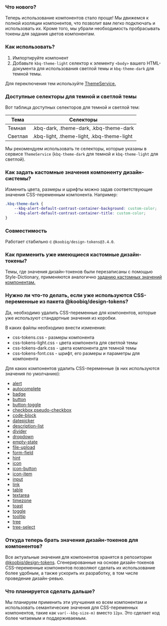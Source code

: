 ### Что нового?

Теперь использование компонентов стало проще! Мы движемся к полной изоляции компонентов, что позволит вам легко подключать и использовать их. Кроме того, мы убрали необходимость пробрасывать токены для задания цветов компонентам.

### Как использовать?

1. Импортируйте компонент
2. Добавьте `kbq-theme-light` селектор к элементу `<body>` вашего HTML-документа для использования светлой темы и `kbq-theme-dark` для темной темы.

Для переключения тем используйте [ThemeService.](/packages/components/core/services/theme.service.ts)

### Доступные селекторы для темной и светлой темы

Вот таблица доступных селекторов для темной и светлой тем:

| Тема    | Селекторы                                  |
| ------- | ------------------------------------------ |
| Темная  | .kbq-dark, .theme-dark, .kbq-theme-dark    |
| Светлая | .kbq-light, .theme-light, .kbq-theme-light |

Мы рекомендуем использовать те селекторы, которые указаны в сервисе `ThemeService` (`kbq-theme-dark` для темной и `kbq-theme-light` для светлой).

### Как задать кастомные значения компоненту дизайн-системы?

Изменить цвета, размеры и шрифты можно задав соответствующие значения CSS-переменным компонента.
Например:

```css
.kbq-theme-dark {
    --kbq-alert-default-contrast-container-background: custom-color;
    --kbq-alert-default-contrast-container-title: custom-color;
}
```

### Совместимость

Работает стабильно с `@koobiq/design-tokens@3.4.0`.

### Как применить уже имеющиеся кастомные дизайн-токены?

Темы, где значения дизайн-токенов были перезаписаны с помощью Style-Dictionary,
применяются аналогично [заданию кастомных значений компонентам.](#как-задать-кастомные-значения-компоненту-дизайн-системы)

### Нужно ли что-то делать, если уже используются CSS-переменные из пакета @koobiq/design-tokens?

Да, необходимо удалить CSS-переменные для компонентов, которые уже используют стандартные значения из коробки.

В каких файлы необходимо внести изменения:

-   css-tokens.css - размеры компонента
-   css-tokens-light.css - цвета компонента для светлой темы
-   css-tokens-dark.css - цвета компонента для темной темы
-   css-tokens-font.css - шрифт, его размеры и параметры для компонента

Для каких компонентов удалить CSS-переменные (в них используются значения по умолчанию):

-   [alert](/packages/components/alert/alert-tokens.scss)
-   [autocomplete](/packages/components/autocomplete/autocomplete-tokens.scss)
-   [badge](/packages/components/badge/badge-tokens.scss)
-   [button](/packages/components/button/button-tokens.scss)
-   [button-toggle](/packages/components/button-toggle/button-toggle-tokens.scss)
-   [checkbox,pseudo-checkbox](/packages/components/checkbox/checkbox-tokens.scss)
-   [code-block](/packages/components/code-block/code-block-tokens.scss)
-   [datepicker](/packages/components/datepicker/datepicker-tokens.scss)
-   [description-list](/packages/components/dl/dl-tokens.scss)
-   [divider](/packages/components/divider/divider-tokens.scss)
-   [dropdown](/packages/components/dropdown/dropdown-tokens.scss)
-   [empty-state](/packages/components/empty-state/empty-state-tokens.scss)
-   [file-upload](/packages/components/file-upload/file-upload-tokens.scss)
-   [form-field](/packages/components/form-field/form-field-tokens.scss)
-   [hint](/packages/components/form-field/hint-tokens.scss)
-   [icon](/packages/components/icon/icon-tokens.scss)
-   [icon-button](/packages/components/icon/icon-button-tokens.scss)
-   [icon-item](/packages/components/icon/icon-item-tokens.scss)
-   [input](/packages/components/input/input-tokens.scss)
-   [link](/packages/components/link/link-tokens.scss)
-   [table](/packages/components/table/table-tokens.scss)
-   [textarea](/packages/components/textarea/textarea-tokens.scss)
-   [timezone](/packages/components/timezone/timezone-option-tokens.scss)
-   [toast](/packages/components/toast/toast-tokens.scss)
-   [toggle](/packages/components/toggle/toggle-tokens.scss)
-   [tooltip](/packages/components/tooltip/tooltip-tokens.scss)
-   [tree](/packages/components/tree/tree-tokens.scss)
-   [tree-select](/packages/components/tree-select/tree-select-tokens.scss)

### Откуда теперь брать значения дизайн-токенов для компонентов?

Все актуальные значения для компонентов хранятся в репозитории [@koobiq/design-tokens](https://github.com/koobiq/design-tokens).
Сгенерированные на основе дизайн-токенов CSS-переменные компонентов позволяют сделать их использование более удобным, а также ускорить их разработку, в том числе проведение дизайн-ревью.

### Что планируется сделать дальше?

Мы планируем применить эти улучшения ко всем компонентам и использовать семантические значения для CSS-переменных компонентов, такие как `var(--kbq-size-m)` вместо `12px`.
Это сделает код более читаемым и поддерживаемым.
